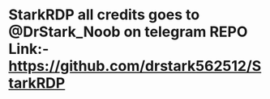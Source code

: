

# StarkRDP   all credits goes to @DrStark_Noob on telegram    REPO Link:- https://github.com/drstark562512/StarkRDP
